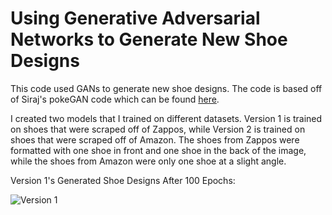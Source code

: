 # Using Generative Adversarial Networks to Generate New Shoe Designs

This code used GANs to generate new shoe designs. The code is based off of Siraj's pokeGAN code which can be found [here](https://github.com/llSourcell/Pokemon_GAN).

I created two models that I trained on different datasets. Version 1 is trained on shoes that were scraped off of Zappos, while Version 2 is trained on shoes that were scraped off of Amazon. The shoes from Zappos were formatted with one shoe in front and one shoe in the back of the image, while the shoes from Amazon were only one shoe at a slight angle. 

Version 1's Generated Shoe Designs After 100 Epochs:

![Version 1](epoch99v1.png)
